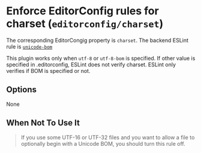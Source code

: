 # Enforce EditorConfig rules for charset (`editorconfig/charset`)

The corresponding EditorCongig property is `charset`.
The backend ESLint rule is [`unicode-bom`](https://eslint.org/docs/rules/unicode-bom)

This plugin works only when `utf-8` or `utf-8-bom` is specified. If other value is specified in .editorconfig, ESLint does not verify charset.
ESLint only verifies if BOM is specified or not.

## Options

None

## When Not To Use It

> If you use some UTF-16 or UTF-32 files and you want to allow a file to optionally begin with a Unicode BOM, you should turn this rule off.
